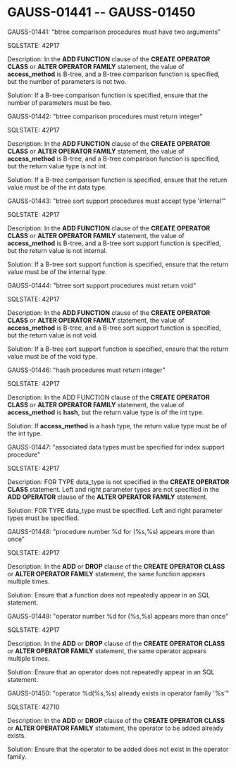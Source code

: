 # GAUSS-01441 -- GAUSS-01450<a name="EN-US_TOPIC_0302072955"></a>

GAUSS-01441: "btree comparison procedures must have two arguments"

SQLSTATE: 42P17

Description: In the  **ADD FUNCTION**  clause of the  **CREATE OPERATOR CLASS**  or  **ALTER OPERATOR FAMILY**  statement, the value of  **access\_method**  is B-tree, and a B-tree comparison function is specified, but the number of parameters is not two.

Solution: If a B-tree comparison function is specified, ensure that the number of parameters must be two.

GAUSS-01442: "btree comparison procedures must return integer"

SQLSTATE: 42P17

Description: In the  **ADD FUNCTION**  clause of the  **CREATE OPERATOR CLASS**  or  **ALTER OPERATOR FAMILY**  statement, the value of  **access\_method**  is B-tree, and a B-tree comparison function is specified, but the return value type is not int.

Solution: If a B-tree comparison function is specified, ensure that the return value must be of the int data type.

GAUSS-01443: "btree sort support procedures must accept type 'internal'"

SQLSTATE: 42P17

Description: In the  **ADD FUNCTION**  clause of the  **CREATE OPERATOR CLASS**  or  **ALTER OPERATOR FAMILY**  statement, the value of  **access\_method**  is B-tree, and a B-tree sort support function is specified, but the return value is not internal.

Solution: If a B-tree sort support function is specified, ensure that the return value must be of the internal type.

GAUSS-01444: "btree sort support procedures must return void"

SQLSTATE: 42P17

Description: In the  **ADD FUNCTION**  clause of the  **CREATE OPERATOR CLASS**  or  **ALTER OPERATOR FAMILY**  statement, the value of  **access\_method**  is B-tree, and a B-tree sort support function is specified, but the return value is not void.

Solution: If a B-tree sort support function is specified, ensure that the return value must be of the void type.

GAUSS-01446: "hash procedures must return integer"

SQLSTATE: 42P17

Description: In the ADD FUNCTION clause of the  **CREATE OPERATOR CLASS**  or  **ALTER OPERATOR FAMILY**  statement, the value of  **access\_method**  is  **hash**, but the return value type is of the int type.

Solution: If  **access\_method**  is a hash type, the return value type must be of the int type.

GAUSS-01447: "associated data types must be specified for index support procedure"

SQLSTATE: 42P17

Description: FOR TYPE data\_type is not specified in the  **CREATE OPERATOR CLASS**  statement. Left and right parameter types are not specified in the  **ADD OPERATOR**  clause of the  **ALTER OPERATOR FAMILY**  statement.

Solution: FOR TYPE data\_type must be specified. Left and right parameter types must be specified.

GAUSS-01448: "procedure number %d for \(%s,%s\) appears more than once"

SQLSTATE: 42P17

Description: In the  **ADD**  or  **DROP**  clause of the  **CREATE OPERATOR CLASS**  or  **ALTER OPERATOR FAMILY**  statement, the same function appears multiple times.

Solution: Ensure that a function does not repeatedly appear in an SQL statement.

GAUSS-01449: "operator number %d for \(%s,%s\) appears more than once"

SQLSTATE: 42P17

Description: In the  **ADD**  or  **DROP**  clause of the  **CREATE OPERATOR CLASS**  or  **ALTER OPERATOR FAMILY**  statement, the same operator appears multiple times.

Solution: Ensure that an operator does not repeatedly appear in an SQL statement.

GAUSS-01450: "operator %d\(%s,%s\) already exists in operator family '%s'"

SQLSTATE: 42710

Description: In the  **ADD**  or  **DROP**  clause of the  **CREATE OPERATOR CLASS**  or  **ALTER OPERATOR FAMILY**  statement, the operator to be added already exists.

Solution: Ensure that the operator to be added does not exist in the operator family.

